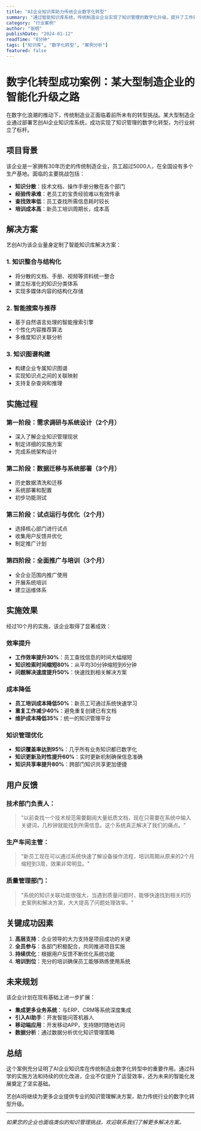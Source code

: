 ```yaml
---
title: "AI企业知识库助力传统企业数字化转型"
summary: "通过智能知识库系统，传统制造业企业实现了知识管理的数字化升级，提升了工作效率30%。"
category: "行业案例"
author: "张明"
publishDate: "2024-01-12"
readTime: "8分钟"
tags: ["知识库", "数字化转型", "案例分析"]
featured: false
---
```


# 数字化转型成功案例：某大型制造企业的智能化升级之路

在数字化浪潮的推动下，传统制造业正面临着前所未有的转型挑战。某大型制造企业通过部署艺创AI企业知识库系统，成功实现了知识管理的数字化转型，为行业树立了标杆。

## 项目背景

该企业是一家拥有30年历史的传统制造企业，员工超过5000人，在全国设有多个生产基地。面临的主要挑战包括：

- **知识分散**：技术文档、操作手册分散在各个部门
- **经验传承难**：老员工的宝贵经验难以有效传承
- **查找效率低**：员工查找所需信息耗时较长
- **培训成本高**：新员工培训周期长，成本高

## 解决方案

艺创AI为该企业量身定制了智能知识库解决方案：

### 1. 知识整合与结构化

- 将分散的文档、手册、视频等资料统一整合
- 建立标准化的知识分类体系
- 实现多媒体内容的结构化存储

### 2. 智能搜索与推荐

- 基于自然语言处理的智能搜索引擎
- 个性化内容推荐算法
- 多维度知识关联分析

### 3. 知识图谱构建

- 构建企业专属知识图谱
- 实现知识点之间的关联映射
- 支持复杂查询和推理

## 实施过程

### 第一阶段：需求调研与系统设计（2个月）
- 深入了解企业知识管理现状
- 制定详细的实施方案
- 完成系统架构设计

### 第二阶段：数据迁移与系统部署（3个月）
- 历史数据清洗和迁移
- 系统部署和配置
- 初步功能测试

### 第三阶段：试点运行与优化（2个月）
- 选择核心部门进行试点
- 收集用户反馈并优化
- 制定推广计划

### 第四阶段：全面推广与培训（3个月）
- 全企业范围内推广使用
- 开展系统培训
- 建立运维体系

## 实施效果

经过10个月的实施，该企业取得了显著成效：

### 效率提升
- **工作效率提升30%**：员工查找信息的时间大幅缩短
- **知识检索时间缩短80%**：从平均30分钟缩短到6分钟
- **问题解决速度提升50%**：快速找到相关解决方案

### 成本降低
- **员工培训成本降低50%**：新员工可通过系统快速学习
- **重复工作减少40%**：避免重复创建已有文档
- **维护成本降低35%**：统一的知识管理平台

### 知识管理优化
- **知识覆盖率达到95%**：几乎所有业务知识都已数字化
- **知识更新及时性提升60%**：实时更新机制确保信息准确
- **知识共享率提升80%**：跨部门知识共享更加便捷

## 用户反馈

### 技术部门负责人：
> "以前查找一个技术规范需要翻阅大量纸质文档，现在只需要在系统中输入关键词，几秒钟就能找到所需信息。这个系统真正解决了我们的痛点。"

### 生产车间主管：
> "新员工现在可以通过系统快速了解设备操作流程，培训周期从原来的2个月缩短到3周，效果非常明显。"

### 质量管理部门：
> "系统的知识关联功能很强大，当遇到质量问题时，能够快速找到相关的历史案例和解决方案，大大提高了问题处理效率。"

## 关键成功因素

1. **高层支持**：企业领导的大力支持是项目成功的关键
2. **全员参与**：各部门积极配合，共同推进项目实施
3. **持续优化**：根据用户反馈不断优化系统功能
4. **培训到位**：充分的培训确保员工能够熟练使用系统

## 未来规划

该企业计划在现有基础上进一步扩展：

- **集成更多业务系统**：与ERP、CRM等系统深度集成
- **引入AI助手**：开发智能问答机器人
- **移动端应用**：开发移动APP，支持随时随地访问
- **数据分析**：通过数据分析优化知识管理策略

## 总结

这个案例充分证明了AI企业知识库在传统制造业数字化转型中的重要作用。通过科学的实施方法和持续的优化改进，企业不仅提升了运营效率，还为未来的智能化发展奠定了坚实基础。

艺创AI将继续为更多企业提供专业的知识管理解决方案，助力传统行业的数字化转型升级。

---

*如果您的企业也面临类似的知识管理挑战，欢迎联系我们了解更多解决方案。*